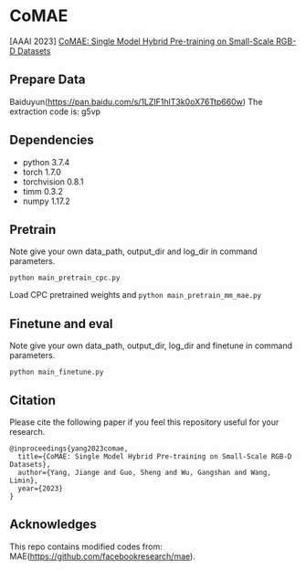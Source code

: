 # CoMAE
[AAAI 2023] [CoMAE: Single Model Hybrid Pre-training on Small-Scale RGB-D Datasets](https://arxiv.org/abs/2302.06148)

## Prepare Data
Baiduyun(https://pan.baidu.com/s/1LZIF1hlT3k0oX76Ttp660w) The extraction code is: g5vp

## Dependencies
* python 3.7.4
* torch 1.7.0
* torchvision 0.8.1
* timm 0.3.2
* numpy 1.17.2

## Pretrain
Note give your own data_path, output_dir and log_dir in command parameters.

 `python main_pretrain_cpc.py`
 
 Load CPC pretrained weights and `python main_pretrain_mm_mae.py`
 
 ## Finetune and eval
 Note give your own data_path, output_dir, log_dir and finetune in command parameters.
 
 `python main_finetune.py`
 
## Citation
Please cite the following paper if you feel this repository useful for your research.
```
@inproceedings{yang2023comae,
  title={CoMAE: Single Model Hybrid Pre-training on Small-Scale RGB-D Datasets},
  author={Yang, Jiange and Guo, Sheng and Wu, Gangshan and Wang, Limin},
  year={2023}
}
```
## Acknowledges
This repo contains modified codes from: MAE(https://github.com/facebookresearch/mae).
